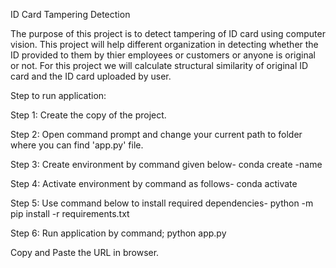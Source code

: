 ID Card Tampering Detection

The purpose of this project is to detect tampering of ID card using computer vision. This project will help different organization in detecting whether the ID provided to them by thier employees or customers or anyone is original or not.
For this project we will calculate structural similarity of original ID card and the ID card uploaded by user.

Step to run application:

Step 1: Create the copy of the project.

Step 2: Open command prompt and change your current path to folder where you can find 'app.py' file.

Step 3: Create environment by command given below- conda create -name

Step 4: Activate environment by command as follows- conda activate

Step 5: Use command below to install required dependencies- python -m pip install -r requirements.txt

Step 6: Run application by command; python app.py

Copy and Paste the URL in browser.


